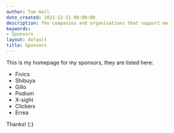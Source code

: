 ```yaml
---
author: Tom Hall
date_created: 2021-12-21 00:00:00
description: The companies and organisations that support me
keywords:
- Sponsors
layout: default
title: Sponsors
---
```


This is my homepage for my sponsors, they are listed here:

* Fivics
* Shibuya
* Gillo
* Podium
* X-sight
* Clickers
* Errea

Thanks!
{:}